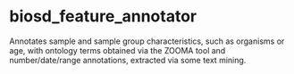 biosd_feature_annotator
=======================

Annotates sample and sample group characteristics, such as organisms or age, with ontology terms obtained via the ZOOMA tool and number/date/range annotations, extracted via some text mining.
